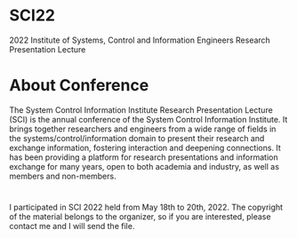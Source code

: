 # SCI22
2022 Institute of Systems, Control and Information Engineers Research Presentation Lecture

# About Conference
The System Control Information Institute Research Presentation Lecture (SCI) is the annual conference of the System Control Information Institute. It brings together researchers and engineers from a wide range of fields in the systems/control/information domain to present their research and exchange information, fostering interaction and deepening connections. It has been providing a platform for research presentations and information exchange for many years, open to both academia and industry, as well as members and non-members.

#
I participated in SCI 2022 held from May 18th to 20th, 2022. The copyright of the material belongs to the organizer, so if you are interested, please contact me and I will send the file. 
